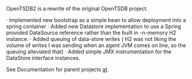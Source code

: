 OpenTSDB2 is a rewrite of the original OpenTSDB project.

· Implemented new bootstrap as a simple bean to allow deployment into a spring container
· Added new Datastore implementation to use a Spring provided DataSource reference rather than the built in -n-memory H2 instance.
· Added  queuing of data-store writes ( H2 was not liking the volume of writes I was sending when an agent JVM comes on line, so the queuing alleviated that)
· Added simple JMX instrumentation for the DataStore interface instances.

See Documentation for parent projects [at](http://code.google.com/p/opentsdb2/).

